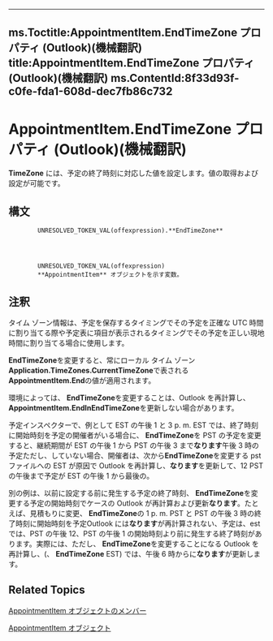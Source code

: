 

---
ms.Toctitle:AppointmentItem.EndTimeZone プロパティ (Outlook)(機械翻訳)
title:AppointmentItem.EndTimeZone プロパティ (Outlook)(機械翻訳)
ms.ContentId:8f33d93f-c0fe-fda1-608d-dec7fb86c732
---
# AppointmentItem.EndTimeZone プロパティ (Outlook)(機械翻訳)




**TimeZone** には、予定の終了時刻に対応した値を設定します。値の取得および設定が可能です。

## 構文

            UNRESOLVED_TOKEN_VAL(offexpression).**EndTimeZone**




            UNRESOLVED_TOKEN_VAL(offexpression)
            **AppointmentItem** オブジェクトを示す変数。



## 注釈
タイム ゾーン情報は、予定を保存するタイミングでその予定を正確な UTC 時間に割り当てる際や予定表に項目が表示されるタイミングでその予定を正しい現地時間に割り当てる場合に使用します。




**EndTimeZone**を変更すると、常にローカル タイム ゾーン**Application.TimeZones.CurrentTimeZone**で表される**AppointmentItem.End**の値が適用されます。



環境によっては、 **EndTimeZone**を変更することは、Outlook を再計算し、 **AppointmentItem.EndInEndTimeZone**を更新しない場合があります。



予定インスペクターで、例として EST の午後 1 と 3 p. m. EST では、終了時刻に開始時刻を予定の開催者がいる場合に、 **EndTimeZone**を PST の予定を変更すると、継続期間が EST の午後 1 から PST の午後 3 まで**なります**午後 3 時の予定ただし、していない場合、開催者は、次から**EndTimeZone**を変更する pst ファイルへの EST が原因で Outlook を再計算し、**なります**を更新して、12 PST の午後まで予定が EST の午後 1 から最後の。



別の例は、以前に設定する前に発生する予定の終了時刻、 **EndTimeZone**を変更する予定の開始時刻でケースの Outlook が再計算および更新**なります**。たとえば、見積もりに変更、 **EndTimeZone**の 1 p. m. PST と PST の午後 3 時の終了時刻に開始時刻を予定Outlook には**なります**が再計算されない、予定は、est では、PST の午後 12、PST の午後 1 の開始時刻より前に発生する終了時刻があります。実際には、ただし、 **EndTimeZone**を変更することになる Outlook を再計算し、(、 **EndTimeZone** EST) では、午後 6 時からに**なります**が更新します。



## Related Topics

[AppointmentItem オブジェクトのメンバー](c72c459d-6d3c-7a05-aa4a-b1b767ddc0b2.md)

[AppointmentItem オブジェクト](204a409d-654e-27aa-643a-8344c631b82d.md)




